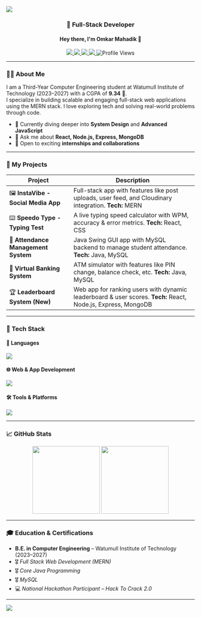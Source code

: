 <!-- TOP BANNER -->
<img src="https://capsule-render.vercel.app/api?type=waving&color=0:00C9FF,100:92FE9D&height=200&section=header&text=Omkar%20Mahadik&fontSize=50&fontAlign=50&fontColor=ffffff"/>

<div align="center">
  <h3>🚀 Full-Stack Developer</h3>
  <h4>Hey there, I'm Omkar Mahadik 👋</h4>
</div>

<p align="center">
  <a href="https://github.com/OmkarM9090" target="_blank">
    <img src="https://img.shields.io/badge/GitHub-100000?style=for-the-badge&logo=github&logoColor=white"/>
  </a>
  <a href="https://www.linkedin.com/in/Omkar-Mahadik" target="_blank">
    <img src="https://img.shields.io/badge/LinkedIn-0077B5?style=for-the-badge&logo=linkedin&logoColor=white"/>
  </a>
  <a href="https://portfolio-50590.web.app" target="_blank">
    <img src="https://img.shields.io/badge/Portfolio-FF5722?style=for-the-badge&logo=firebase&logoColor=white"/>
  </a>
  <a href="mailto:omkarmahadik180@gmail.com">
    <img src="https://img.shields.io/badge/Gmail-D14836?style=for-the-badge&logo=gmail&logoColor=white"/>
  </a>
  <img src="https://komarev.com/ghpvc/?username=OmkarM9090&style=for-the-badge&color=brightgreen" alt="Profile Views"/>
</p>

---

### 👨‍💻 About Me

I am a Third-Year Computer Engineering student at Watumull Institute of Technology (2023–2027) with a CGPA of **9.34** 📘.  
I specialize in building scalable and engaging full-stack web applications using the MERN stack. I love exploring tech and solving real-world problems through code.

- 🌱 Currently diving deeper into **System Design** and **Advanced JavaScript**
- 💬 Ask me about **React, Node.js, Express, MongoDB**
- 🔭 Open to exciting **internships and collaborations**

---

### 🚀 My Projects

| Project | Description |
|--------|-------------|
| 🖼️ **InstaVibe - Social Media App** | Full-stack app with features like post uploads, user feed, and Cloudinary integration. **Tech:** MERN |
| ⌨️ **Speedo Type - Typing Test** | A live typing speed calculator with WPM, accuracy & error metrics. **Tech:** React, CSS |
| 🧮 **Attendance Management System** | Java Swing GUI app with MySQL backend to manage student attendance. **Tech:** Java, MySQL |
| 🏧 **Virtual Banking System** | ATM simulator with features like PIN change, balance check, etc. **Tech:** Java, MySQL |
| 🏆 **Leaderboard System (New)** | Web app for ranking users with dynamic leaderboard & user scores. **Tech:** React, Node.js, Express, MongoDB |

---

### 🧠 Tech Stack

#### 💬 Languages
<img src="https://skillicons.dev/icons?i=java,cpp,c,js,html,css" />

#### 🌐 Web & App Development
<img src="https://skillicons.dev/icons?i=react,nodejs,express,mongodb,firebase,mysql" />

#### 🛠️ Tools & Platforms
<img src="https://skillicons.dev/icons?i=git,github,vscode,postman,cloudinary" />

---

### 📈 GitHub Stats

<p align="center">
  <img src="https://github-readme-stats.vercel.app/api?username=OmkarM9090&show_icons=true&theme=tokyonight" height="180"/>
  <img src="https://github-readme-stats.vercel.app/api/top-langs/?username=OmkarM9090&layout=compact&theme=tokyonight" height="180"/>
</p>

---

### 🎓 Education & Certifications

- **B.E. in Computer Engineering** – Watumull Institute of Technology (2023–2027)  
- 🎖️ *Full Stack Web Development (MERN)*  
- 🎖️ *Core Java Programming*  
- 🎖️ *MySQL*  
- 💻 *National Hackathon Participant – Hack To Crack 2.0*

---

<!-- BOTTOM BANNER -->
<img src="https://capsule-render.vercel.app/api?type=waving&color=0:00C9FF,100:92FE9D&height=200&section=footer"/>

